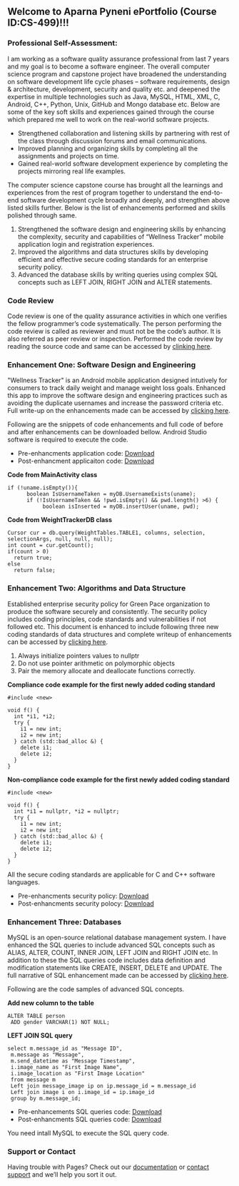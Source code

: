 ## Welcome to Aparna Pyneni ePortfolio (Course ID:CS-499)!!!

### Professional Self-Assessment:

I am working as a software quality assurance professional from last 7 years and my goal is to become a software engineer. The overall computer science program and capstone project have broadened the understanding on software development life cycle phases – software requirements, design & architecture, development, security and quality etc. and deepened the expertise in multiple technologies such as Java, MySQL, HTML, XML, C, Android, C++, Python, Unix, GitHub and Mongo database etc. Below are some of the key soft skills and experiences gained through the course which prepared me well to work on the real-world software projects. 
- Strengthened collaboration and listening skills by partnering with rest of the class through discussion forums and email communications. 
- Improved planning and organizing skills by completing all the assignments and projects on time.
- Gained real-world software development experience by completing the projects mirroring real life examples. 

The computer science capstone course has brought all the learnings and experiences from the rest of program together to understand the end-to-end software development cycle broadly and deeply, and strengthen above listed skills further.  Below is the list of enhancements performed and skills polished through same.
1. Strengthened the software design and engineering skills by enhancing the complexity, security and capabilities of “Wellness Tracker” mobile application login and registration experiences.
2. Improved the algorithms and data structures skills by developing efficient and effective secure coding standards for an enterprise security policy.
3. Advanced the database skills by writing queries using complex SQL concepts such as LEFT JOIN, RIGHT JOIN and ALTER statements. 


### Code Review
Code review is one of the quality assurance activities in which one verifies the fellow programmer’s code systematically. The person performing the code review is called as reviewer and must not be the code’s author. It is also referred as peer review or inspection. Performed the code review by reading the source code and same can be accessed by [clinking here](https://drive.google.com/file/d/1mIsoqiwTEVkUQecCC-kZwE3un40CNizz/view?usp=sharing).

### Enhancement One: Software Design and Engineering
"Wellness Tracker" is an Android mobile application designed intutively for consumers to track daily weight and manage weight loss goals. Enhanced this app to improve the software design and engineering practices such as avoiding the duplicate usernames and increase the password criteria etc. Full write-up on the enhancements made can be accessed by [clicking here](https://github.com/apyneni1/eportfolio/blob/ad244e6d344d9ccd89ac993f19cf66e4af17e60a/3.2%20Milestone%20Two%20Narrative.pdf).

Following are the snippets of code enhancements and full code of before and after enhancements can be downloaded bellow. Android Studio software is required to execute the code.
- Pre-enhancments application code: [Download](https://github.com/apyneni1/eportfolio/blob/1f2b77cf1755eb4a038a75ef39bd2b577c5a637a/AparnaPyneni_WeightTracker.zip)
- Post-enhancment applicaiton code: [Download](https://github.com/apyneni1/eportfolio/blob/a757987cff2220bbb76ae319aa0331540909a3ec/MyApplication.zip) 

**Code from MainActivity class**
```
if (!uname.isEmpty()){
      boolean IsUsernameTaken = myDB.UsernameExists(uname);
      if (!IsUsernameTaken && !pwd.isEmpty() && pwd.length() >6) {
           boolean isInserted = myDB.insertUser(uname, pwd);
```
**Code from WeightTrackerDB class**
```
Cursor cur = db.query(WeightTables.TABLE1, columns, selection, selectionArgs, null, null, null);
int count = cur.getCount();
if(count > 0)
  return true;
else
  return false;
```
### Enhancement Two: Algorithms and Data Structure
Established enterprise security policy for Green Pace organization to produce the software securely and consistently. The security policy includes coding principles, code standards and vulnerabilities if not followed etc. This document is enhanced to include following three new coding standards of data structures and complete writeup of enhancements can be accessed by [clicking here](https://github.com/apyneni1/eportfolio/blob/7032ae9b470646b485a71bc900e549741eade7ef/4.2%20Narrative.pdf).

1. Always initialize pointers values to nullptr
2. Do not use pointer arithmetic on polymorphic objects
3. Pair the memory allocate and deallocate functions correctly.

**Compliance code example for the first newly added coding standard**
```
#include <new>
  
void f() {
  int *i1, *i2;
  try {
    i1 = new int;
    i2 = new int;
  } catch (std::bad_alloc &) {
    delete i1;
    delete i2;
  }
}
```
**Non-compliance code example for the first newly added coding standard**
```
#include <new>
  
void f() {
  int *i1 = nullptr, *i2 = nullptr;
  try {
    i1 = new int;
    i2 = new int;
  } catch (std::bad_alloc &) {
    delete i1;
    delete i2;
  }
}
```
All the secure coding standards are applicable for C and C++ software languages.
- Pre-enhancments security policy: [Download](https://github.com/apyneni1/eportfolio/blob/1f2b77cf1755eb4a038a75ef39bd2b577c5a637a/Security%20Policy_Pre_Enhancment.pdf)
- Post-enhancments security polocy: [Download](https://github.com/apyneni1/eportfolio/blob/02150486618eddd57347301e61b3e324a867cbdd/4.2%20Security%20Policy.pdf) 

### Enhancement Three: Databases 
MySQL is an open-source relational database management system. I have enhanced the SQL queries to include advanced SQL concepts such as ALIAS, ALTER, COUNT, INNER JOIN, LEFT JOIN and RIGHT JOIN etc. In addition to these the SQL queries code includes data definition and modification statements like CREATE, INSERT, DELETE and UPDATE. The full narrative of SQL enhancement made can be accessed by [clicking here](https://github.com/apyneni1/eportfolio/blob/ad244e6d344d9ccd89ac993f19cf66e4af17e60a/5.2%20Narrative.pdf).

Following are the code samples of advanced SQL concepts. 

**Add new column to the table**
```
ALTER TABLE person 
 ADD gender VARCHAR(1) NOT NULL;
```
**LEFT JOIN SQL query**
```
select m.message_id as "Message ID",   
 m.message as "Message",
 m.send_datetime as "Message Timestamp",
 i.image_name as "First Image Name",
 i.image_location as "First Image Location"
 from message m
 Left join message_image ip on ip.message_id = m.message_id
 Left join image i on i.image_id = ip.image_id
 group by m.message_id;
```
- Pre-enhancements SQL queries code: [Download](https://github.com/apyneni1/eportfolio/blob/1f2b77cf1755eb4a038a75ef39bd2b577c5a637a/SQL%20queries_Pre_Enhancement.txt)
- Post-enhancments SQL queries code: [Download](https://github.com/apyneni1/eportfolio/blob/c70ee92988776833762da71fe52d827f55c3b973/queries.txt)

You need intall MySQL to execute the SQL query code.

### Support or Contact

Having trouble with Pages? Check out our [documentation](https://docs.github.com/categories/github-pages-basics/) or [contact support](https://support.github.com/contact) and we’ll help you sort it out.
